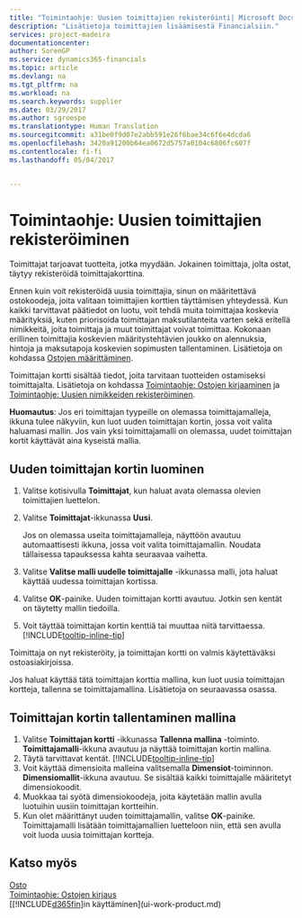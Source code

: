 ```yaml
---
title: "Toimintaohje: Uusien toimittajien rekisteröinti| Microsoft Docs"
description: "Lisätietoja toimittajien lisäämisestä Financialsiin."
services: project-madeira
documentationcenter: 
author: SorenGP
ms.service: dynamics365-financials
ms.topic: article
ms.devlang: na
ms.tgt_pltfrm: na
ms.workload: na
ms.search.keywords: supplier
ms.date: 03/29/2017
ms.author: sgroespe
ms.translationtype: Human Translation
ms.sourcegitcommit: a31be0f9d07e2abb591e26f6bae34c6f6e4dcda6
ms.openlocfilehash: 3420a91200b64ea0672d5757a0104c6806fc607f
ms.contentlocale: fi-fi
ms.lasthandoff: 05/04/2017


---
```

# <a name="how-to-register-new-vendors"></a>Toimintaohje: Uusien toimittajien rekisteröiminen
Toimittajat tarjoavat tuotteita, jotka myydään. Jokainen toimittaja, jolta ostat, täytyy rekisteröidä toimittajakorttina.

Ennen kuin voit rekisteröidä uusia toimittajia, sinun on määritettävä ostokoodeja, joita valitaan toimittajien korttien täyttämisen yhteydessä. Kun kaikki tarvittavat päätiedot on luotu, voit tehdä muita toimittajaa koskevia määrityksiä, kuten priorisoida toimittajan maksutilanteita varten sekä eritellä nimikkeitä, joita toimittaja ja muut toimittajat voivat toimittaa. Kokonaan erillinen toimittajia koskevien määritystehtävien joukko on alennuksia, hintoja ja maksutapoja koskevien sopimusten tallentaminen. Lisätietoja on kohdassa [Ostojen määrittäminen](purchasing-setup-purchasing.md).

Toimittajan kortti sisältää tiedot, joita tarvitaan tuotteiden ostamiseksi toimittajalta. Lisätietoja on kohdassa [Toimintaohje: Ostojen kirjaaminen](purchasing-how-record-purchases.md) ja [Toimintaohje: Uusien nimikkeiden rekisteröiminen](inventory-how-register-new-items.md).

**Huomautus**: Jos eri toimittajan tyypeille on olemassa toimittajamalleja, ikkuna tulee näkyviin, kun luot uuden toimittajan kortin, jossa voit valita haluamasi mallin. Jos vain yksi toimittajamalli on olemassa, uudet toimittajan kortit käyttävät aina kyseistä mallia.

## <a name="to-create-a-new-vendor-card"></a>Uuden toimittajan kortin luominen
1. Valitse kotisivulla **Toimittajat**, kun haluat avata olemassa olevien toimittajien luettelon.  
2. Valitse **Toimittajat**-ikkunassa **Uusi**.

    Jos on olemassa useita toimittajamalleja, näyttöön avautuu automaattisesti ikkuna, jossa voit valita toimittajamallin. Noudata tällaisessa tapauksessa kahta seuraavaa vaihetta.
3. Valitse **Valitse malli uudelle toimittajalle** -ikkunassa malli, jota haluat käyttää uudessa toimittajan kortissa.
4. Valitse **OK**-painike. Uuden toimittajan kortti avautuu. Jotkin sen kentät on täytetty mallin tiedoilla.
5. Voit täyttää toimittajan kortin kenttiä tai muuttaa niitä tarvittaessa. [!INCLUDE[tooltip-inline-tip](includes/tooltip-inline-tip_md.md)]

Toimittaja on nyt rekisteröity, ja toimittajan kortti on valmis käytettäväksi ostoasiakirjoissa.

Jos haluat käyttää tätä toimittajan korttia mallina, kun luot uusia toimittajan kortteja, tallenna se toimittajamallina. Lisätietoja on seuraavassa osassa.

## <a name="to-save-the-vendor-card-as-a-template"></a>Toimittajan kortin tallentaminen mallina
1. Valitse **Toimittajan kortti** -ikkunassa **Tallenna mallina** -toiminto. **Toimittajamalli**-ikkuna avautuu ja näyttää toimittajan kortin mallina.
2. Täytä tarvittavat kentät. [!INCLUDE[tooltip-inline-tip](includes/tooltip-inline-tip_md.md)]
3. Voit käyttää dimensioita malleina valitsemalla **Dimensiot**-toiminnon. **Dimensiomallit**-ikkuna avautuu. Se sisältää kaikki toimittajalle määritetyt dimensiokoodit.
4. Muokkaa tai syötä dimensiokoodeja, joita käytetään mallin avulla luotuihin uusiin toimittajan kortteihin.
5. Kun olet määrittänyt uuden toimittajamallin, valitse **OK**-painike.  
   Toimittajamalli lisätään toimittajamallien luetteloon niin, että sen avulla voit luoda uusia toimittajan kortteja.

## <a name="see-also"></a>Katso myös
[Osto](purchasing-manage-purchasing.md)  
[Toimintaohje: Ostojen kirjaus](purchasing-how-record-purchases.md)   
[[!INCLUDE[d365fin](includes/d365fin_md.md)]in käyttäminen](ui-work-product.md)  

